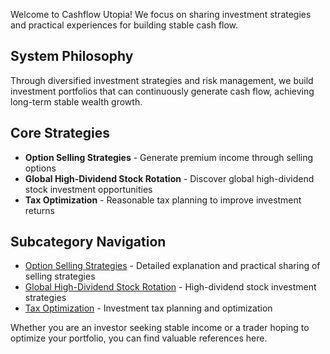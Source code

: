 Welcome to Cashflow Utopia! We focus on sharing investment strategies and practical experiences for building stable cash flow.

## System Philosophy

Through diversified investment strategies and risk management, we build investment portfolios that can continuously generate cash flow, achieving long-term stable wealth growth.

## Core Strategies

- **Option Selling Strategies** - Generate premium income through selling options
- **Global High-Dividend Stock Rotation** - Discover global high-dividend stock investment opportunities
- **Tax Optimization** - Reasonable tax planning to improve investment returns

## Subcategory Navigation

- [Option Selling Strategies](/en/categories/cashflow-utopia/option-selling) - Detailed explanation and practical sharing of selling strategies
- [Global High-Dividend Stock Rotation](/en/categories/cashflow-utopia/drip) - High-dividend stock investment strategies
- [Tax Optimization](/en/categories/cashflow-utopia/tax) - Investment tax planning and optimization

Whether you are an investor seeking stable income or a trader hoping to optimize your portfolio, you can find valuable references here.

